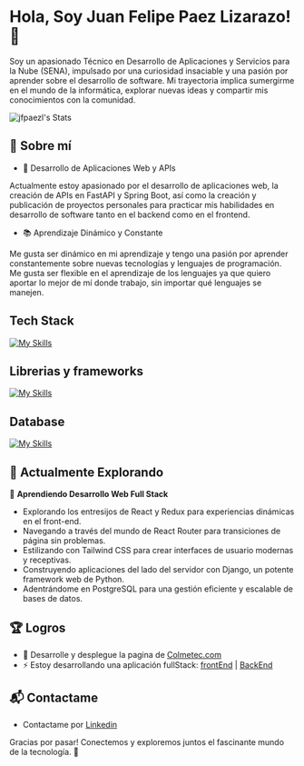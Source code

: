 # Hola, Soy Juan Felipe Paez Lizarazo! 👋


Soy un apasionado Técnico en Desarrollo de Aplicaciones y Servicios para la Nube (SENA), impulsado por una curiosidad insaciable y una pasión por aprender sobre el desarrollo de software. Mi trayectoria implica sumergirme en el mundo de la informática, explorar nuevas ideas y compartir mis conocimientos con la comunidad.

![jfpaezl's Stats](https://github-readme-stats.vercel.app/api?username=jfpaezl&theme=vue-dark&show_icons=true&hide_border=true&count_private=true)

## 🚀 Sobre mí

- 🔭 Desarrollo de Aplicaciones Web y APIs

Actualmente estoy apasionado por el desarrollo de aplicaciones web, la creación de APIs en FastAPI y Spring Boot, así como la creación y publicación de proyectos personales para practicar mis habilidades en desarrollo de software tanto en el backend como en el frontend.

- 📚 Aprendizaje Dinámico y Constante

Me gusta ser dinámico en mi aprendizaje y tengo una pasión por aprender constantemente sobre nuevas tecnologías y lenguajes de programación. Me gusta ser flexible en el aprendizaje de los lenguajes ya que quiero aportar lo mejor de mí donde trabajo, sin importar qué lenguajes se manejen.


## Tech Stack
[![My Skills](https://skillicons.dev/icons?i=js,html,css,ts,py,java)](https://skillicons.dev)

## Librerias y frameworks

[![My Skills](https://skillicons.dev/icons?i=nodejs,fastapi,spring,react,angular)](https://skillicons.dev)

## Database

[![My Skills](https://skillicons.dev/icons?i=sqlite,mysql)](https://skillicons.dev)

## 🌱 Actualmente Explorando

🚀 **Aprendiendo Desarrollo Web Full Stack**
- Explorando los entresijos de React y Redux para experiencias dinámicas en el front-end.
- Navegando a través del mundo de React Router para transiciones de página sin problemas.
- Estilizando con Tailwind CSS para crear interfaces de usuario modernas y receptivas.
- Construyendo aplicaciones del lado del servidor con Django, un potente framework web de Python.
- Adentrándome en PostgreSQL para una gestión eficiente y escalable de bases de datos.

 ## 🏆 Logros

- 🌟 Desarrolle y desplegue la pagina de [Colmetec.com](https://colmetec.academy/)
- ⚡ Estoy desarrollando una aplicación fullStack: [frontEnd](https://github.com/jfpaezl/PlayOn) | [BackEnd](https://github.com/jfpaezl/ApiPlayOn)


## 📬 Contactame

- Contactame por [Linkedin](https://www.linkedin.com/in/juan-felipe-paez-lizarazo-297bb5170/)

Gracias por pasar! Conectemos y exploremos juntos el fascinante mundo de la tecnología. 🚀



<!--

Here are some ideas to get you started:

- 🔭 I’m currently working on ...
- 🌱 I’m currently learning ...
- 👯 I’m looking to collaborate on ...
- 🤔 I’m looking for help with ...
- 💬 Ask me about ...
- 📫 How to reach me: ...
- 😄 Pronouns: ...
- ⚡ Fun fact: ...
-->
